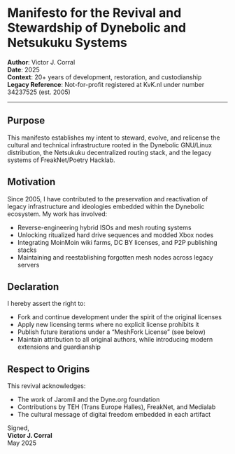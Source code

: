 # Manifesto for the Revival and Stewardship of Dynebolic and Netsukuku Systems

**Author**: Victor J. Corral  
**Date**: 2025  
**Context**: 20+ years of development, restoration, and custodianship  
**Legacy Reference**: Not-for-profit registered at KvK.nl under number 34237525 (est. 2005)

---

## Purpose
This manifesto establishes my intent to steward, evolve, and relicense the cultural and technical infrastructure rooted in the Dynebolic GNU/Linux distribution, the Netsukuku decentralized routing stack, and the legacy systems of FreakNet/Poetry Hacklab.

## Motivation
Since 2005, I have contributed to the preservation and reactivation of legacy infrastructure and ideologies embedded within the Dynebolic ecosystem. My work has involved:
- Reverse-engineering hybrid ISOs and mesh routing systems
- Unlocking ritualized hard drive sequences and modded Xbox nodes
- Integrating MoinMoin wiki farms, DC BY licenses, and P2P publishing stacks
- Maintaining and reestablishing forgotten mesh nodes across legacy servers

## Declaration
I hereby assert the right to:
- Fork and continue development under the spirit of the original licenses
- Apply new licensing terms where no explicit license prohibits it
- Publish future iterations under a “MeshFork License” (see below)
- Maintain attribution to all original authors, while introducing modern extensions and guardianship

## Respect to Origins
This revival acknowledges:
- The work of Jaromil and the Dyne.org foundation
- Contributions by TEH (Trans Europe Halles), FreakNet, and Medialab
- The cultural message of digital freedom embedded in each artifact

Signed,  
**Victor J. Corral**  
May 2025